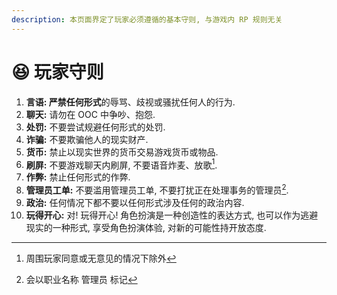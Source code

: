 ```yaml
---
description: 本页面界定了玩家必须遵循的基本守则, 与游戏内 RP 规则无关
---
```


# 😆 玩家守则

1. **言语: 严禁任何形式**的辱骂、歧视或骚扰任何人的行为.
2. **聊天:** 请勿在 OOC 中争吵、抱怨.
3. **处罚:** 不要尝试规避任何形式的处罚.
4. **诈骗:** 不要欺骗他人的现实财产.
5. **货币:** 禁止以现实世界的货币交易游戏货币或物品.
6. **刷屏:** 不要游戏聊天内刷屏, 不要语音炸麦、放歌[^1].
7. **作弊:** 禁止任何形式的作弊.
8. **管理员工单:** 不要滥用管理员工单, 不要打扰正在处理事务的管理员[^2].
9. **政治:** 任何情况下都不要以任何形式涉及任何的政治内容.
10. **玩得开心:** 对! 玩得开心! 角色扮演是一种创造性的表达方式, 也可以作为逃避现实的一种形式, 享受角色扮演体验, 对新的可能性持开放态度.



[^1]: 周围玩家同意或无意见的情况下除外

[^2]: 会以职业名称 管理员 标记
